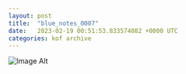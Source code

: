 ```yaml
---
layout:	post
title:	"blue_notes_0007"
date:	2023-02-19 00:51:53.833574082 +0000 UTC
categories:	kof archive
---
```


![Image Alt](https://k0f.github.io/assets/blue_notes_0007.png)
